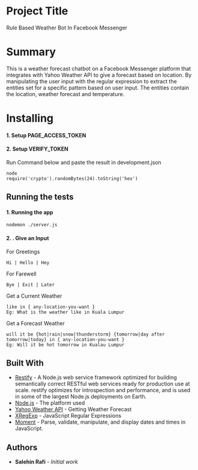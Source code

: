 # Project Title

Rule Based Weather Bot In Facebook Messenger

# Summary
This is a weather forecast chatbot on a Facebook Messenger platform that integrates with Yahoo Weather API to give a forecast based on location. By manipulating the user input with the regular expression to extract the entities set for a specific pattern based on user input. The entities contain the location, weather forecast and temperature.

# Installing

#### 1. Setup PAGE_ACCESS_TOKEN
#### 2. Setup VERIFY_TOKEN
Run Command below and paste the result in development.json
````
node
require('crypto').randomBytes(24).toString('hex')
````

## Running the tests

#### 1. Running the app
```
nodemon ./server.js
````

#### 2. . Give an Input
For Greetings
```
Hi | Hello | Hey
````
For Farewell
```
Bye | Exit | Later
````
Get a Current Weather
```
like in { any-location-you-want }
Eg: What is the weather like in Kuala Lumpur
````
Get a Forecast Weather
```
will it be {hot|rain|snow|thunderstorm} {tomorrow|day after tomorrow|today} in { any-location-you-want }
Eg: Will it be hot tomorrow in Kualau Lumpur
````


## Built With

* [Restify](http://restify.com/) - A Node.js web service framework optimized for building semantically correct RESTful web services ready for production use at scale. restify optimizes for introspection and performance, and is used in some of the largest Node.js deployments on Earth.
* [Node.js](https://nodejs.org/en/) - The platform used
* [Yahoo Weather API](https://developer.yahoo.com/weather/) - Getting Weather Forecast
* [XRegExp](http://xregexp.com/) - JavaScript Regular Expressions
* [Moment](https://momentjs.com/) - Parse, validate, manipulate, and display dates and times in JavaScript.

## Authors

* **Salehin Rafi** - *Initial work*
